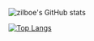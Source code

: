 ![zilboe's GitHub stats](https://github-readme-stats.vercel.app/api?username=zilboe&theme=merko)


[![Top Langs](https://github-readme-stats.vercel.app/api/top-langs/?username=zilboe&layout=compact&hide=html)](https://github.com/anuraghazra/github-readme-stats)
